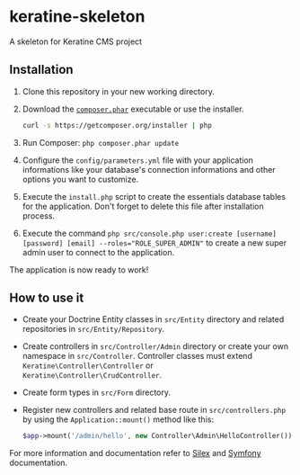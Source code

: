 keratine-skeleton
=================

A skeleton for Keratine CMS project

## Installation

1. Clone this repository in your new working directory.

1. Download the [`composer.phar`](https://getcomposer.org/composer.phar) executable or use the installer.

    ``` sh
    curl -s https://getcomposer.org/installer | php
    ```

2. Run Composer: `php composer.phar update`

3. Configure the `config/parameters.yml` file with your application informations like your database's connection informations and other options you want to customize.

4. Execute the `install.php` script to create the essentials database tables for the application. Don't forget to delete this file after installation process.

5. Execute the command `php src/console.php user:create [username] [password] [email] --roles="ROLE_SUPER_ADMIN"` to create a new super admin user to connect to the application.

The application is now ready to work!


## How to use it

- Create your Doctrine Entity classes in `src/Entity` directory and related repositories in `src/Entity/Repository`.

- Create controllers in `src/Controller/Admin` directory or create your own namespace in `src/Controller`. Controller classes must extend `Keratine\Controller\Controller` or `Keratine\Controller\CrudController`.

- Create form types in `src/Form` directory.

- Register new controllers and related base route in `src/controllers.php` by using the `Application::mount()` method like this:

    ```php
    $app->mount('/admin/hello', new Controller\Admin\HelloController());
    ```

For more information and documentation refer to [Silex](http://silex.sensiolabs.org/) and [Symfony](http://symfony.com/) documentation.
